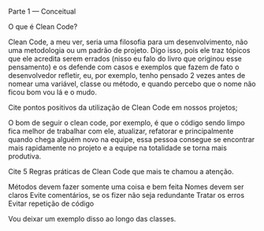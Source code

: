Parte 1 — Conceitual

O que é Clean Code?

Clean Code, a meu ver, seria uma filosofia para um desenvolvimento, não uma metodologia ou um padrão de projeto. 
Digo isso, pois ele traz tópicos que ele acredita serem errados (nisso eu falo do livro que originou esse pensamento) 
e os defende com casos e exemplos que fazem de fato o desenvolvedor refletir, eu, por exemplo, tenho pensado 2 vezes
antes de nomear uma variável, classe ou método, e quando percebo que o nome não ficou bom vou lá e o mudo.

Cite pontos positivos da utilização de Clean Code em nossos projetos;

O bom de seguir o clean code, por exemplo, é que o código sendo limpo fica melhor de trabalhar com ele, atualizar, 
refatorar e principalmente quando chega alguém novo na equipe, essa pessoa consegue se encontrar mais rapidamente
no projeto e a equipe na totalidade se torna mais produtiva.

Cite 5 Regras práticas de Clean Code que mais te chamou a atenção.

Métodos devem fazer somente uma coisa e bem feita
Nomes devem ser claros
Evite comentários, se os fizer não seja redundante
Tratar os erros
Evitar repetição de código

Vou deixar um exemplo disso ao longo das classes.